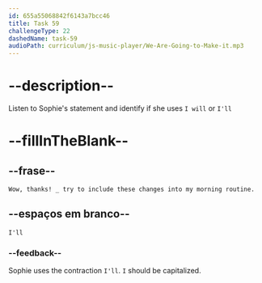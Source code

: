 ```yaml
---
id: 655a55068842f6143a7bcc46
title: Task 59
challengeType: 22
dashedName: task-59
audioPath: curriculum/js-music-player/We-Are-Going-to-Make-it.mp3
---
```


<!--
AUDIO REFERENCE: 
Sophie: Wow, thanks! I'll try to include these changes into my morning routine.
-->

# --description--

Listen to Sophie's statement and identify if she uses `I will` or `I'll`

# --fillInTheBlank--

## --frase--

`Wow, thanks! _ try to include these changes into my morning routine.`

## --espaços em branco--

`I'll`

### --feedback--

Sophie uses the contraction `I'll`. `I` should be capitalized.
